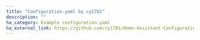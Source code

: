 ```yaml
---
title: "Configuration.yaml by cy1701"
description: ""
ha_category: Example configuration.yaml
ha_external_link: https://github.com/cy1701/Home-Assistant-Configuration
---
```

